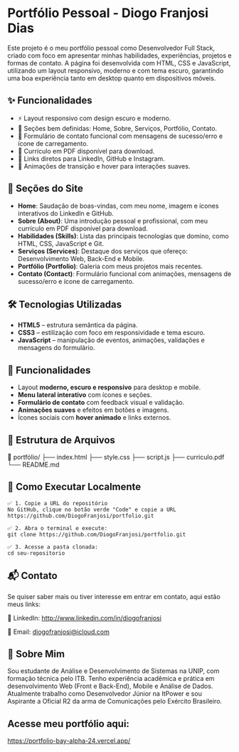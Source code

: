 # Portfólio Pessoal - Diogo Franjosi Dias

Este projeto é o meu portfólio pessoal como Desenvolvedor Full Stack, criado com foco em apresentar minhas habilidades, experiências, projetos e formas de contato. A página foi desenvolvida com HTML, CSS e JavaScript, utilizando um layout responsivo, moderno e com tema escuro, garantindo uma boa experiência tanto em desktop quanto em dispositivos móveis.

## ✨ Funcionalidades

- ⚡ Layout responsivo com design escuro e moderno.
- 📂 Seções bem definidas: Home, Sobre, Serviços, Portfólio, Contato.
- 📧 Formulário de contato funcional com mensagens de sucesso/erro e ícone de carregamento.
- 📎 Currículo em PDF disponível para download.
- 🔗 Links diretos para LinkedIn, GitHub e Instagram.
- 🎨 Animações de transição e hover para interações suaves.

## 📌 Seções do Site

- **Home**: Saudação de boas-vindas, com meu nome, imagem e ícones interativos do LinkedIn e GitHub.
- **Sobre (About)**: Uma introdução pessoal e profissional, com meu currículo em PDF disponível para download.
- **Habilidades (Skills)**: Lista das principais tecnologias que domino, como HTML, CSS, JavaScript e Git.
- **Serviços (Services)**: Destaque dos serviços que ofereço: Desenvolvimento Web, Back-End e Mobile.
- **Portfólio (Portfolio)**: Galeria com meus projetos mais recentes.
- **Contato (Contact)**: Formulário funcional com animações, mensagens de sucesso/erro e ícone de carregamento.


## 🛠️ Tecnologias Utilizadas

- **HTML5** – estrutura semântica da página.
- **CSS3** – estilização com foco em responsividade e tema escuro.
- **JavaScript** – manipulação de eventos, animações, validações e mensagens do formulário.

## 🎯 Funcionalidades

- Layout **moderno, escuro e responsivo** para desktop e mobile.
- **Menu lateral interativo** com ícones e seções.
- **Formulário de contato** com feedback visual e validação.
- **Animações suaves** e efeitos em botões e imagens.
- Ícones sociais com **hover animado** e links externos.

## 📁 Estrutura de Arquivos

📁 portfólio/ ├── index.html ├── style.css ├── script.js ├── curriculo.pdf └── README.md

## 🚀 Como Executar Localmente
```
✅ 1. Copie a URL do repositório
No GitHub, clique no botão verde "Code" e copie a URL https://github.com/DiogoFranjosi/portfolio.git

✅ 2. Abra o terminal e execute:
git clone https://github.com/DiogoFranjosi/portfolio.git

✅ 3. Acesse a pasta clonada:
cd seu-repositorio
```

## 📬 Contato

Se quiser saber mais ou tiver interesse em entrar em contato, aqui estão meus links:

💼 LinkedIn: http://www.linkedin.com/in/diogofranjosi

📧 Email: diogofranjosi@icloud.com

## 🧾 Sobre Mim

Sou estudante de Análise e Desenvolvimento de Sistemas na UNIP, com formação técnica pelo ITB. Tenho experiência acadêmica e prática em desenvolvimento Web (Front e Back-End), Mobile e Análise de Dados. Atualmente trabalho como Desenvolvedor Júnior na ItPower e sou Aspirante a Oficial R2 da arma de Comunicações pelo Exército Brasileiro.

## Acesse meu portfólio aqui:
https://portfolio-bay-alpha-24.vercel.app/
